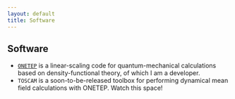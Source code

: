 ```yaml
---
layout: default
title: Software
---
```


## Software

- [`ONETEP`](www.onetep.org) is a linear-scaling code for quantum-mechanical calculations based on density-functional theory, of which I am a developer.
- `TOSCAM` is a soon-to-be-released toolbox for performing dynamical mean field calculations with ONETEP. Watch this space!
